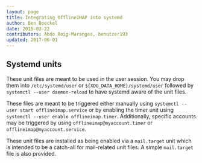 ```yaml
---
layout: page
title: Integrating OfflineIMAP into systemd
author: Ben Boeckel
date: 2015-03-22
contributors: Abdo Roig-Maranges, benutzer193
updated: 2017-06-01
---
```


<!-- This file is copied to the website by script. -->


## Systemd units

These unit files are meant to be used in the user session. You may drop them
into `/etc/systemd/user` or `${XDG_DATA_HOME}/systemd/user` followed by
`systemctl --user daemon-reload` to have systemd aware of the unit files.

These files are meant to be triggered either manually using `systemctl --user
start offlineimap.service` or by enabling the timer unit using `systemctl --user
enable offlineimap.timer`. Additionally, specific accounts may be triggered by
using `offlineimap@myaccount.timer` or `offlineimap@myaccount.service`.

These unit files are installed as being enabled via a `mail.target` unit which
is intended to be a catch-all for mail-related unit files. A simple
`mail.target` file is also provided.


